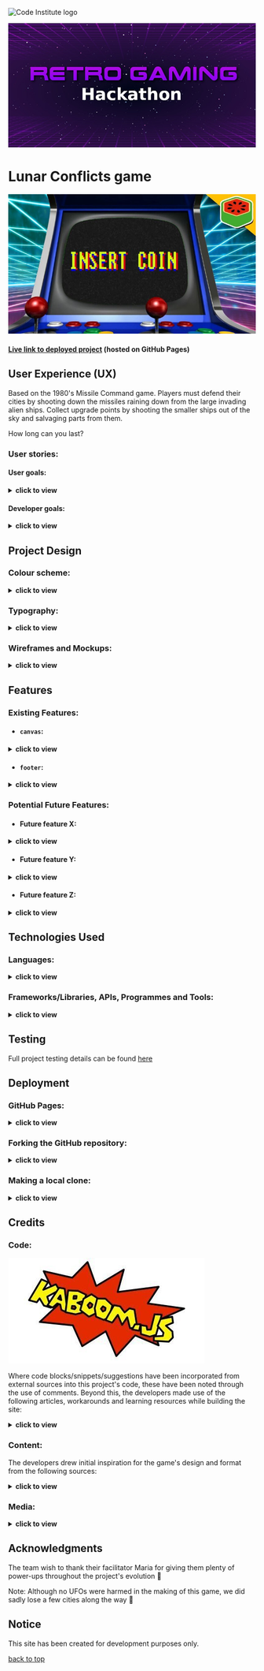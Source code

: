 ![Code Institute logo](https://codeinstitute.s3.amazonaws.com/fullstack/ci_logo_small.png)

![Retro Gaming Hackathon header background](docs/images/screenshots/retro-gaming-hackathon-header-bg.jpeg)

# Lunar Conflicts game

![Insert Coin arcade machine mockup](docs/images/screenshots/insert-coin.jpg)

#### [Live link to deployed project](https://charliemallon.github.io/RetroGamingHackathonTeam5/) (hosted on GitHub Pages)

## User Experience (UX)

Based on the 1980's Missile Command game. Players must defend their cities by shooting down the missiles raining down from the large invading alien ships.  Collect upgrade points by shooting the smaller ships out of the sky and salvaging parts from them.

How long can you last?

### User stories:

#### User goals:
<details>
  <summary>
  <b>click to view</b>
  </summary>

  1. "As a player, I want to be able to play for as long as I want, without any time constraint."
  2. "As a player, I want to be able to easily use my mouse to play on desktop."
  3. "As a player, I want to receive an upgrade(s) if I reach a certain level of the game."
  4. "As a player, I want to receive power-ups at different stages throughout the game."
  5. "As a player, I want to be able to see my progress through the game visualised on-screen as a score."
</details>

#### Developer goals:
<details>
  <summary>
  <b>click to view</b>
  </summary>
  
  1. "As a game developer, I want to create a user-friendly game that's easy to play."
  2. "As a developer, I want to create different levels of difficulty within the game."
  3. "As a developer, I want to build a timer/scoreboard into the game's UI so that players can see their progress."
  4. "As a developer, I want to give upgrades to players of the game when they reach a certain level."
  5. "As a developer, I want to make power-ups a feature of the game."
</details>

## Project Design

### Colour scheme:
<details>
  <summary>
  <b>click to view</b>
  </summary>

![Project colour scheme (Coolors palette) screenshot](docs/images/screenshots/lunar_conflicts_colour_scheme.png)
</details>

### Typography:
<details>
  <summary>
  <b>click to view</b>
  </summary>

- #### Primary (in-game) font...

  - **Family:** [Unscii](http://viznut.fi/unscii/)
  - **Fallback(s):** n/a

- #### Secondary (`footer`) font...

  - **Family:** [PixelMix](https://www.dafont.com/pixelmix.font)
  - **Fallback(s):** `Courier`, `Monaco`, `monospace`
</details>

### Wireframes and Mockups:
<details>
  <summary>
  <b>click to view</b>
  </summary>

  ![GDD wireframe](docs/GDD/missiles.jpg)
  ![Game UI design mockup](placeholders/mockup.png)
  ![Game UI design wireframe](docs/wireframes/wireframe-lunar-conflicts.png)
</details>

## Features

### Existing Features:

- #### `canvas`:
<details>
  <summary>
  <b>click to view</b>
  </summary>

  The **[Lunar Conflicts game](https://charliemallon.github.io/RetroGamingHackathonTeam5/)** has three primary 'scenes', each of which is rendered in turn inside the graphical [HTML5 `canvas` element](https://developer.mozilla.org/en-US/docs/Web/HTML/Element/canvas)... 
  
  ![](docs/images/screenshots/screenshot-lunar-conflicts-start.png)

  1. Start (main menu) scene

  ![](docs/images/screenshots/screenshot-lunar-conflicts-game.png)

  2. Gameplay scene

  ![](docs/images/screenshots/screenshot-lunar-conflicts-lose.png)

  3. Lose (game over) scene
</details>


- #### `footer`:
<details>
  <summary>
  <b>click to view</b>
  </summary>

  The `footer` is fixed to the bottom of the page in each of these scenes, and it contains links to the GitHub accounts of all six [Insert Coin team members](https://github.com/CharlieMallon/RetroGamingHackathonTeam5/graphs/contributors).
</details>

### Potential Future Features:

- #### Future feature X:
<details>
  <summary>
  <b>click to view</b>
  </summary>
</details>

- #### Future feature Y:
<details>
  <summary>
  <b>click to view</b>
  </summary>
</details>

- #### Future feature Z:
<details>
  <summary>
  <b>click to view</b>
  </summary>
</details>

## Technologies Used

### Languages:
<details>
  <summary>
  <b>click to view</b>
  </summary>

- [HTML5:](https://en.wikipedia.org/wiki/HTML5) used for structuring the site
- [CSS3:](https://en.wikipedia.org/wiki/Cascading_Style_Sheets) used for styling the site
- [JavaScript:](https://en.wikipedia.org/wiki/JavaScript) used for site logic and web page behaviour
</details>

### Frameworks/Libraries, APIs, Programmes and Tools:
<details>
  <summary>
  <b>click to view</b>
  </summary>

- [Kaboom.js v0.5.1:](https://kaboomjs.com/) JavaScript library used as the game's core development engine
- [DaFont:](https://www.dafont.com/) used to import the [PixelMix font](https://www.dafont.com/pixelmix.font) into the project's stylesheet
- [Balsamiq:](https://balsamiq.com/) used to generate [wireframes](#wireframes-and-mockups) during the project's design phase
- [Visual Studio Code](https://code.visualstudio.com/)/[Gitpod:](https://gitpod.io/) used as the team's IDEs for the project
- [Git:](https://git-scm.com/) used for version control by utilising the Gitpod terminal to commit frequently to Git and push all commits to GitHub
- [GitHub:](https://github.com/) used to compile and remotely store the project's codebase following successive local commits initiated from the command line
- [GitHub Pages:](https://en.wikipedia.org/wiki/GitHub#GitHub_Pages) used to host a live public version of the game site following [deployment](#deployment)
- [PicResize:](https://picresize.com/) used to crop and resize images
- [WebAIM (contrast checker):](https://webaim.org/resources/contrastchecker/) / [WAVE Web Accessibility Evaluation Tool](https://wave.webaim.org/) used to ensure site foreground and background colour contrasts meet [WCAG 2 accessibility requirements](https://webaim.org/articles/contrast/)
- [Can I Use:](https://caniuse.com/) browser compatibility tables used to cross-reference the viability of implementing certain HTML5 elements, CSS3 properties, file formats etc.
</details>

## Testing

Full project testing details can be found [here](testing.md)

## Deployment

### GitHub Pages:
<details>
  <summary>
  <b>click to view</b>
  </summary>

This project has been deployed to [GitHub Pages](https://en.wikipedia.org/wiki/GitHub#GitHub_Pages). The deployment process carried out was as follows...

1. [**Sign in** to GitHub](https://github.com/login) and locate the [relevant repository](https://github.com/CharlieMallon/RetroGamingHackathonTeam5). If you do not have a GitHub account, you may create one [here](https://github.com/signup).
2. At the top of the project repository page, select **Settings**. 
3. On the Settings page, scroll down the menu flanking the left-hand side of the screen and select **Pages** near the bottom of the list of options.

This will open GitHub Pages....

4. Under **Source**, click the dropdown displaying **Branch: None** and select the **master** branch. Click **Save**. 
5. The page will then automatically refresh and inform you that the site is now ready to be published, as well as indicating the `https://` address to be used. 
6. For reference purposes, a link to this newly-published site can be found in the **Pages** section of **Settings** (described above).
</details>

### Forking the GitHub repository:
<details>
  <summary>
  <b>click to view</b>
  </summary>

It is possible to fork this GitHub repository to view and/or make changes without affecting the original. This is achieved by following these steps...

1. [**Sign in** to your GitHub account](https://github.com/login) and locate the [relevant repository](https://github.com/CharlieMallon/RetroGamingHackathonTeam5).
2. Click on **Fork**, located near the top right-hand corner of the repository page.
3. You will now have a copy of this project's repository in your own GitHub account.
</details>

### Making a local clone:
<details>
  <summary>
  <b>click to view</b>
  </summary>

It is possible to copy the repository to your local machine so that you can fix merge conflicts, add or remove files and push larger commits without affecting the original project code. Cloning a repository pulls down a full copy of all the repo data that GitHub has at that point in time. See the [GitHub Docs](https://docs.github.com/en/github/creating-cloning-and-archiving-repositories/cloning-a-repository) for further information, and below for a brief summary...

1. [**Sign in** to your GitHub account](https://github.com/login) and locate the [relevant repository](https://github.com/CharlieMallon/RetroGamingHackathonTeam5).
2. Click on the **Code** dropdown next to the green **Gitpod** button. This will reveal the **Clone** option.
3. In order to clone the repository using `HTTPS`, select **HTTPS** and copy the link shown (there is a copy button to the right of the URL).
4. Next, open **Git Bash** (see [here](https://git-scm.com/downloads) for an overview of download options, if required).
5. Change the current working directory on your local machine to the location where you want the cloning to be made.
6. Type `git clone` into your IDE terminal followed by the URL you copied in Step 3 above, i.e.

```
https://github.com/CharlieMallon/RetroGamingHackathonTeam5.git
```

7. Press **Enter**. 
8. Your local clone has now been created.

_See the [GitHub Docs](https://docs.github.com/en/github/creating-cloning-and-archiving-repositories) for more information on all of the above processes._
</details>

## Credits

### Code:

![Kaboom.js logo](docs/images/screenshots/kaboom-logo.jpg)

Where code blocks/snippets/suggestions have been incorporated from external sources into this project's code, these have been noted through the use of comments. Beyond this, the developers made use of the following articles, workarounds and learning resources while building the site:
<details>
  <summary>
  <b>click to view</b>
  </summary>

- [Kaboom.js docs](https://kaboomjs.com/)
- ['Easy JavaScript Game Development with Kaboom.js'](https://www.youtube.com/watch?v=4OaHB0JbJDI) (freeCodeCamp)
- ['5 Tips for Getting Started with Kaboom.js'](https://blog.ourcade.co/posts/2021/5-tips-getting-started-kaboom-js/) (Ourcade)
- ['How to disable text selection highlighting'](https://stackoverflow.com/questions/826782/how-to-disable-text-selection-highlighting) (Stack Overflow)

</details>

### Content:

The developers drew initial inspiration for the game's design and format from the following sources:
<details>
  <summary>
  <b>click to view</b>
  </summary>

- ['Atari's Missile Command'](https://en.wikipedia.org/wiki/Missile_Command) (Wikipedia)
- ['Arcade Longplay [621] Missile Command'](https://www.youtube.com/watch?v=nokIGklnBGY) (World of Longplays YouTube channel)

</details>

### Media:
<details>
  <summary>
  <b>click to view</b>
  </summary>

_Media type_ <br> Title/Description  | <br>Format  | <br>Credit(s)  | <br>Link(s) to original source(s)  | 
| :------------ | :------------ |:--------------- |:---------------|
|         |                 |      |                |
| **_Favicon_**        |                 |      |                |
| **'8-bit Mario Coin'**     |    `.png`    |   [NicePNG](https://www.nicepng.com/)    | [NicePNG](https://www.nicepng.com/ourpic/u2w7a9e6r5r5i1y3_8-bit-mario-coin-mario-coin-pixel/)      |
|         |                 |      |                |
| **_Background music_**        |                 |      |                |
| **'Never Surrender' (start scene)**     |    `.ogg`    |   [Patrick de Arteaga](https://patrickdearteaga.com/)    | [Patrick de Arteaga: Royalty-Free Music](https://patrickdearteaga.com/royalty-free-music/)      |
| **'Heroic Intrusion' (main scene)**      |    `.ogg`    |   [Patrick de Arteaga](https://patrickdearteaga.com/)    | [Patrick de Arteaga: Royalty-Free Music](https://patrickdearteaga.com/royalty-free-music/)      |
| **'Major Loss' (game over scene)**     |    `.ogg`    |   [Patrick de Arteaga](https://patrickdearteaga.com/)    | [Patrick de Arteaga: Royalty-Free Music](https://patrickdearteaga.com/chiptune-8-bit-retro/)      |
|         |                 |      |                |
| **_Sound effects_**         |                 |      |                |
| **Missile/Bomb explosion**      |    `.wav`    |   [DrPetter](http://www.drpetter.se/project_sfxr.html), [Eric Fredricksen](http://fredricksen.net/), [Chris McCormick](https://github.com/chr15m/jsfxr)    | [jsfxr](http://sfxr.me/)      |
| **Upgrade click noise**      |    `.wav`    |   [DrPetter](http://www.drpetter.se/project_sfxr.html), [Eric Fredricksen](http://fredricksen.net/), [Chris McCormick](https://github.com/chr15m/jsfxr)    | [jsfxr](http://sfxr.me/)      |
|         |                 |      |                |
| **_`README` hero image_**         |                 |      |                |
| **'Insert Coin' graphic**      |    `.jpg`    |   [Mr. Fruit (YouTube gaming channel)](https://www.youtube.com/c/MrFruitGamingChannel)    | [Google Images](https://i.ytimg.com/vi/ykYsPnsOC7o/maxresdefault.jpg)      |
</details>

## Acknowledgments

The team wish to thank their facilitator Maria for giving them plenty of power-ups throughout the project's evolution 🍄

Note: Although no UFOs were harmed in the making of this game, we did sadly lose a few cities along the way 🤭

## Notice

This site has been created for development purposes only.

[back to top](#lunar-conflicts-game)
